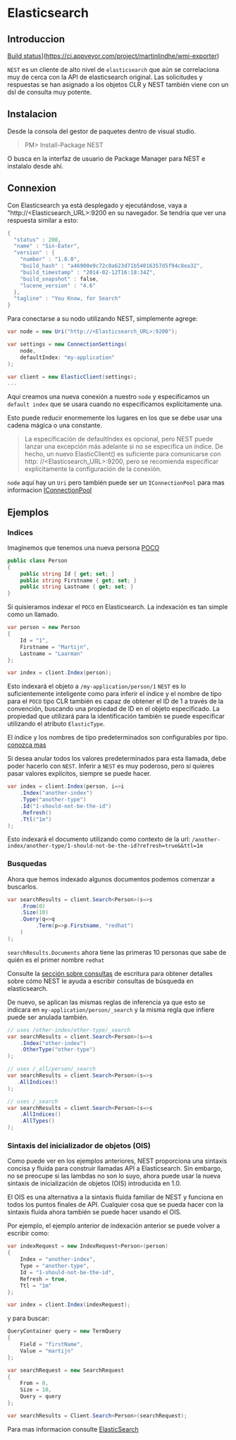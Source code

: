 # Elasticsearch

## Introduccion

[Build status](https://ci.appveyor.com/api/projects/status/ljwan71as6pf2joe?svg=true)](https://ci.appveyor.com/project/martinlindhe/wmi-exporter)

`NEST` es un cliente de alto nivel de `elasticsearch` que aún se correlaciona muy de cerca con la API de elasticsearch original. Las solicitudes y respuestas se han asignado a los objetos CLR y NEST también viene con un dsl de consulta muy potente.

## Instalacion

Desde la consola del gestor de paquetes dentro de visual studio.

>PM> Install-Package NEST

O busca en la interfaz de usuario de Package Manager para NEST e instalalo desde ahí.

## Connexion

Con Elasticsearch ya está desplegado y ejecutándose, vaya a "http://<Elasticsearch_URL>:9200 en su navegador.
Se tendria que ver una respuesta similar a esto:


```powershell
{
  "status" : 200,
  "name" : "Sin-Eater",
  "version" : {
    "number" : "1.0.0",
    "build_hash" : "a46900e9c72c0a623d71b54016357d5f94c8ea32",
    "build_timestamp" : "2014-02-12T16:18:34Z",
    "build_snapshot" : false,
    "lucene_version" : "4.6"
  },
  "tagline" : "You Know, for Search"
}
```

Para conectarse a su nodo utilizando NEST, simplemente agrege:

```csharp
var node = new Uri("http://<Elasticsearch_URL>:9200");

var settings = new ConnectionSettings(
    node,
    defaultIndex: "my-application"
);

var client = new ElasticClient(settings);
...
```
Aquí creamos una nueva conexión a nuestro `node` y especificamos un `default index` que se usara cuando no especificamos explícitamente una.

Esto puede reducir enormemente los lugares en los que se debe usar una cadena mágica o una constante.

>La especificación de defaultIndex es opcional, pero NEST puede lanzar una excepción más adelante si no se especifica un índice.
De hecho, un nuevo ElasticClient() es suficiente para comunicarse con http: //<Elasticsearch_URL>:9200, pero se recomienda especificar explícitamente la configuración de la conexión.

`node` aquí hay un `Uri` pero también puede ser un `IConnectionPool` para mas informacion [IConnectionPool](https://www.elastic.co/guide/en/elasticsearch/client/net-api/1.x/nest-connecting.html)

## Ejemplos

### Indices

Imaginemos que tenemos una nueva persona [POCO](http://en.wikipedia.org/wiki/Plain_Old_CLR_Object)

```csharp
public class Person
{
    public string Id { get; set; }
    public string Firstname { get; set; }
    public string Lastname { get; set; }
}
```

Si quisieramos indexar el `POCO` en Elasticsearch. La indexación es tan simple como un llamado.

```csharp
var person = new Person
{
    Id = "1",
    Firstname = "Martijn",
    Lastname = "Laarman"
};

var index = client.Index(person);
```

Esto indexará el objeto a `/my-application/person/1` `NEST` es lo suficientemente inteligente como para inferir el índice y el nombre de tipo para el `POCO` tipo CLR también es capaz de obtener el ID de 1 a través de la convención, buscando una propiedad de ID en el objeto especificado. La propiedad que utilizará para la identificación también se puede especificar utilizando el atributo `ElasticType`.

El índice y los nombres de tipo predeterminados son configurables por tipo. [conozca mas](https://www.elastic.co/guide/en/elasticsearch/client/net-api/1.x/nest-connecting.html)

Si desea anular todos los valores predeterminados para esta llamada, debe poder hacerlo con `NEST`. Inferir a `NEST` es muy poderoso, pero si quieres pasar valores explícitos, siempre se puede hacer.

```csharp
var index = client.Index(person, i=>i
    .Index("another-index")
    .Type("another-type")
    .Id("1-should-not-be-the-id")
    .Refresh()
    .Ttl("1m")
);
```
Esto indexará el documento utilizando como contexto de la url: `/another-index/another-type/1-should-not-be-the-id?refresh=true&&ttl=1m`

### Busquedas

Ahora que hemos indexado algunos documentos podemos comenzar a buscarlos.

```csharp
var searchResults = client.Search<Person>(s=>s
    .From(0)
    .Size(10)
    .Query(q=>q
         .Term(p=>p.Firstname, "redhat")
    )
);
```

`searchResults.Documents` ahora tiene las primeras 10 personas que sabe de quién es el primer nombre `redhat`

Consulte la [sección sobre consultas](https://www.elastic.co/guide/en/elasticsearch/client/net-api/1.x/writing-queries.html) de escritura para obtener detalles sobre cómo NEST le ayuda a escribir consultas de búsqueda en elasticsearch.

De nuevo, se aplican las mismas reglas de inferencia ya que esto se indicara en `my-application/person/_search` y la misma regla que infiere puede ser anulada también.

```csharp
// uses /other-index/other-type/_search
var searchResults = client.Search<Person>(s=>s
    .Index("other-index")
    .OtherType("other-type")
);

// uses /_all/person/_search
var searchResults = client.Search<Person>(s=>s
   .AllIndices()
);

// uses /_search
var searchResults = client.Search<Person>(s=>s
    .AllIndices()
    .AllTypes()
);
```

### Sintaxis del inicializador de objetos (OIS)

Como puede ver en los ejemplos anteriores, NEST proporciona una sintaxis concisa y fluida para construir llamadas API a Elasticsearch. Sin embargo, no se preocupe si las lambdas no son lo suyo, ahora puede usar la nueva sintaxis de inicialización de objetos (OIS) introducida en 1.0.

El OIS es una alternativa a la sintaxis fluida familiar de NEST y funciona en todos los puntos finales de API. Cualquier cosa que se pueda hacer con la sintaxis fluida ahora también se puede hacer usando el OIS.

Por ejemplo, el ejemplo anterior de indexación anterior se puede volver a escribir como:

```csharp
var indexRequest = new IndexRequest<Person>(person)
{
    Index = "another-index",
    Type = "another-type",
    Id = "1-should-not-be-the-id",
    Refresh = true,
    Ttl = "1m"
};

var index = client.Index(indexRequest);
```

y para buscar:

```csharp
QueryContainer query = new TermQuery
{
    Field = "firstName",
    Value = "martijn"
};

var searchRequest = new SearchRequest
{
    From = 0,
    Size = 10,
    Query = query
};

var searchResults = Client.Search<Person>(searchRequest);
```

Para mas informacion consulte [ElasticSearch](https://www.elastic.co/guide/en/elasticsearch/client/net-api/1.x/nest-quick-start.html#nest-quick-start)

